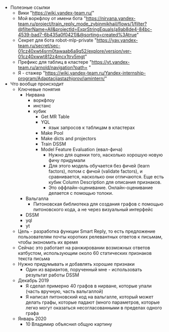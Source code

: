 
- Полезные ссылки
  - Вики
    "https://wiki.yandex-team.ru/"
  - Мой воркфлоу от имени бота
    "https://nirvana.yandex-team.ru/project/train_reply_mode_zybinmikhail/flows/1/filter?@filterName=All&projectId=ExprStringEquals(a9ab8de4-84bc-4539-bad7-6b435a0f0421)&@sorting=created%3Atrue"
  - Секрет для бота robot-mlp-private
    "https://yav.yandex-team.ru/secret/sec-01cz40xwt4srm0tawaab6a9q52/explore/version/ver-01cz40xwwt812z4mcx1trv5mgt"
  - Префикс для таблиц в кластере
    "https://yt.yandex-team.ru/arnold/navigation?path=
    "
  - Я - стажер
    "https://wiki.yandex-team.ru/Yandex-internship-program/Adaptacijastazhjorov/iamintern/"
- Что вообще происходит
  - Ключевые понятия
    - Нирвана
      - воркфлоу
      - инстанс
      - кубик
        - Get MR Table
        - YQL
          - язык запросов к таблицам в кластерах
        - Make Pool
        - Make dicts and projectors
        - Train DSSM
        - Model Feature Evaluation (евал-фича)
          - Нужно для оценки того, насколько хорошую новую фичу придумали
          - Для этого модель обучается без фичей (learn factors), потом с фичой (validate factors), и сравнивается, насколько они отличаются. Еще есть кубик Column Description для описания признаков.
          - Это оффлайн-оценивание. Онлайн-оценивание делается с помощью толоки.
    - Вальгалла
      - Питоновская библиотека для создания графов с помощью питоновского кода, а не через визуальный интерфейс
    - DSSM
    - yql
    - yt
  - Цель - разработка функции Smart Reply, то есть предложение пользователям почты коротких релевантных ответов к письмам, чтобы экономить их время
  - Сейчас это работает на ранжировании возможных ответов катбустом, использующим около 60 статических признаков текста письма
  - Нужно придумывать и добавлять хорошие признаки
    - Один из вариантов, порученный мне - использовать результат работы DSSM
  - Декабрь 2019
    - Я сделал примерно 40 графов в нирване, которые упали (часть вручную, часть вальгаллой)
    - Я написал питоновский код на вальгалле, который может делать графы, которые падают (много параметров, которые легко могут оказаться несогласованными в пределах одного графа
  - Январь 2020
    - 10 Владимир объяснил общую картину

